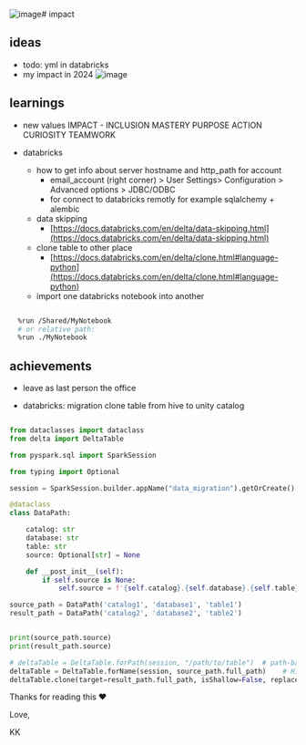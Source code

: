 ![image](https://github.com/KuligKamil/kuligkamil.github.io/assets/13277748/a614e042-d246-4810-90da-0cdff59f5d7b)# impact


## ideas
* todo: yml in databricks
* my impact in 2024
![image](https://github.com/KuligKamil/kuligkamil.github.io/assets/13277748/a319cb2c-eacb-455c-8bbe-444df7733cb5)

## learnings
* new values IMPACT - INCLUSION MASTERY PURPOSE ACTION CURIOSITY TEAMWORK

* databricks
  * how to get info about server hostname and http_path for account
    * email_account (right corner) > User Settings> Configuration > Advanced options > JDBC/ODBC
    * for connect to databricks remotly for example sqlalchemy + alembic
  * data skipping
    * [https://docs.databricks.com/en/delta/data-skipping.html](https://docs.databricks.com/en/delta/data-skipping.html)
  * clone table to other place
    * [https://docs.databricks.com/en/delta/clone.html#language-python](https://docs.databricks.com/en/delta/clone.html#language-python)
  * import one databricks notebook into another
        
```bash

  %run /Shared/MyNotebook
  # or relative path:
  %run ./MyNotebook

```
## achievements
* leave as last person the office 

* databricks: migration clone table from hive to unity catalog
 
```python

from dataclasses import dataclass
from delta import DeltaTable

from pyspark.sql import SparkSession

from typing import Optional

session = SparkSession.builder.appName("data_migration").getOrCreate()

@dataclass
class DataPath:

    catalog: str
    database: str
    table: str
    source: Optional[str] = None

    def __post_init__(self):
        if self.source is None:
            self.source = f'{self.catalog}.{self.database}.{self.table}'

source_path = DataPath('catalog1', 'database1', 'table1')
result_path = DataPath('catalog2', 'database2', 'table2')


print(source_path.source)
print(result_path.source)

# deltaTable = DeltaTable.forPath(session, "/path/to/table")  # path-based tables, or
deltaTable = DeltaTable.forName(session, source_path.full_path)    # Hive metastore-based tables
deltaTable.clone(target=result_path.full_path, isShallow=False, replace=False)

```


Thanks for reading this ❤️

Love,

KK
